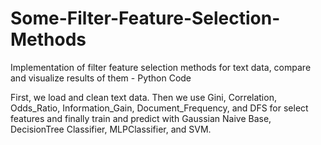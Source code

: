 # Some-Filter-Feature-Selection-Methods
Implementation of filter feature selection methods for text data, compare and visualize results of them - Python Code

First, we load and clean text data. Then we use Gini, Correlation, Odds_Ratio, Information_Gain, Document_Frequency, and DFS for select features and finally train and predict with Gaussian Naive Base, DecisionTree Classifier, MLPClassifier, and SVM.

